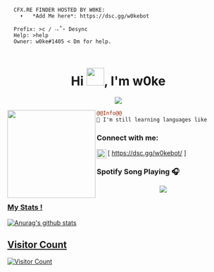 ```
                                                       
  CFX.RE FINDER HOSTED BY W0KE:
    ➧   *Add Me here*: https://dsc.gg/w0kebot

  Prefix: >c / ‧₊˚⋆ Desync
  Help: >help
  Owner: w0ke#1405 < Dm for help.
                                    
```

<h1 align="center">Hi <img src="https://user-images.githubusercontent.com/66147422/150655515-88af3f9e-18a7-46f6-b8de-0d2f3c4caa35.gif" width="40px" />, I'm w0ke</h1>

<p align="center">
  <img src="https://readme-typing-svg.herokuapp.com/?center=true&vCenter=true&color=016EEA&width=500&lines=Welcome+|⠀w0ke" />
</p>


<img align="left" height="200" src="https://media.giphy.com/media/ao9DUiTKH60XS/giphy.gif"/>

```diff
@@Info@@
🚀 I'm still learning languages like

```

### Connect with me:

[<img align="left" alt="My discord" width="22px" src="https://cdn.discordapp.com/attachments/917853328438886450/942928238936731659/2111370_1.png" /> https://dsc.gg/w0kebot/ ]
<br />

###
### Spotify Song Playing 🎧
<p align="center">
  <a href="https://open.spotify.com/user/31y2hchpmcech6v5df57dyx3uzqa">
    <img src="https://spotify-github-profile.vercel.app/api/view?uid=31y2hchpmcech6v5df57dyx3uzqa&cover_image=true&theme=compact">


### My Stats !
![Anurag's github stats](https://github-readme-stats.vercel.app/api?username=w00ke&count_private=true&show_icons=true?theme=buefy)


## Visitor Count
![Visitor Count](https://profile-counter.glitch.me/w00ke/count.svg)

<br />

